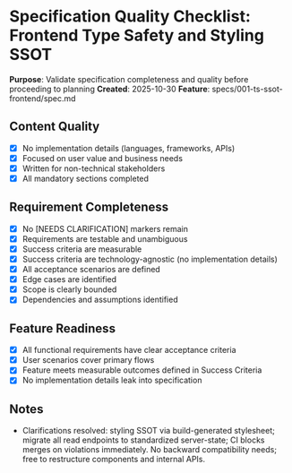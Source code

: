 # Specification Quality Checklist: Frontend Type Safety and Styling SSOT

**Purpose**: Validate specification completeness and quality before proceeding to planning
**Created**: 2025-10-30
**Feature**: specs/001-ts-ssot-frontend/spec.md

## Content Quality

- [x] No implementation details (languages, frameworks, APIs)
- [x] Focused on user value and business needs
- [x] Written for non-technical stakeholders
- [x] All mandatory sections completed

## Requirement Completeness

- [x] No [NEEDS CLARIFICATION] markers remain
- [x] Requirements are testable and unambiguous
- [x] Success criteria are measurable
- [x] Success criteria are technology-agnostic (no implementation details)
- [x] All acceptance scenarios are defined
- [x] Edge cases are identified
- [x] Scope is clearly bounded
- [x] Dependencies and assumptions identified

## Feature Readiness

- [x] All functional requirements have clear acceptance criteria
- [x] User scenarios cover primary flows
- [x] Feature meets measurable outcomes defined in Success Criteria
- [x] No implementation details leak into specification

## Notes

- Clarifications resolved: styling SSOT via build-generated stylesheet; migrate all read endpoints to standardized server-state; CI blocks merges on violations immediately.
  No backward compatibility needs; free to restructure components and internal APIs.
